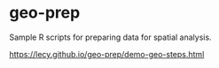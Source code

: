# geo-prep

Sample R scripts for preparing data for spatial analysis. 

https://lecy.github.io/geo-prep/demo-geo-steps.html
